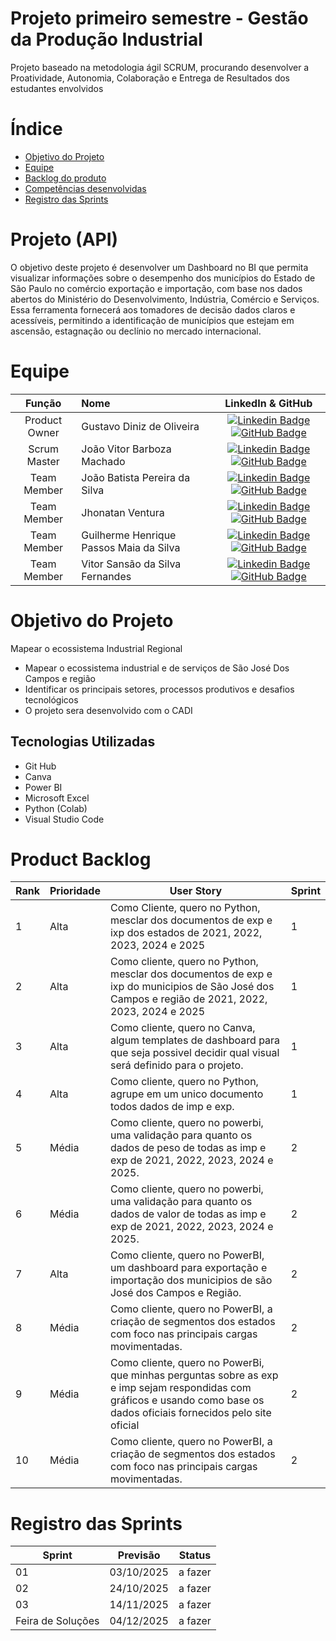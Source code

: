 # Projeto primeiro semestre - Gestão da Produção Industrial 

Projeto baseado na metodologia ágil SCRUM, procurando desenvolver a Proatividade, Autonomia, Colaboração e Entrega de Resultados dos estudantes envolvidos

# Índice
* [Objetivo do Projeto](#objetivo-do-projeto)
* [Equipe](#Equipe)
* [Backlog do produto](#Product-Backlog)
* [Competências desenvolvidas](#competências-desenvolvidas)
* [Registro das Sprints](#Registro-das-Sprints)


# Projeto (API) 
O objetivo deste projeto é desenvolver um Dashboard no BI que permita visualizar informações sobre o desempenho dos municípios do Estado de São Paulo no comércio exportação e importação, com base nos dados abertos do Ministério do Desenvolvimento, Indústria, Comércio e Serviços. Essa ferramenta fornecerá aos tomadores de decisão dados claros e acessíveis, permitindo a identificação de municípios que estejam em ascensão, estagnação ou declínio no mercado internacional. 

# Equipe
|    Função     | Nome                                  |                                                                                                                                                      LinkedIn & GitHub                                                                                                                                                      |
| :-----------: | :------------------------------------ | :-------------------------------------------------------------------------------------------------------------------------------------------------------------------------------------------------------------------------------------------------------------------------------------------------------------------------: |
| Product Owner |   Gustavo Diniz de Oliveira   |     [![Linkedin Badge](https://img.shields.io/badge/Linkedin-blue?style=flat-square&logo=Linkedin&logoColor=white)](https://www.linkedin.com/in/gustavo-diniz-de-oliveira-172554260?) [![GitHub Badge](https://img.shields.io/badge/GitHub-111217?style=flat-square&logo=github&logoColor=white)](https://github.com/XZ717)              |
| Scrum Master  | João Vitor Barboza Machado  |      [![Linkedin Badge](https://img.shields.io/badge/Linkedin-blue?style=flat-square&logo=Linkedin&logoColor=white)](https://www.linkedin.com/in/jo%C3%A3o-ricardo-rodrigues-ara%C3%BAjo-705560149?utm_source=share&utm_campaign=share_via&utm_content=profile&utm_medium=android_app) [![GitHub Badge](https://img.shields.io/badge/GitHub-111217?style=flat-square&logo=github&logoColor=white)](https://github.com/trabalhofatec2025)     |
| Team Member   | João Batista Pereira da Silva  |         [![Linkedin Badge](https://img.shields.io/badge/Linkedin-blue?style=flat-square&logo=Linkedin&logoColor=white)](https://www.linkedin.com/in/jo%C3%A3o-pereira-da-silva-990ba6248?utm_source=share&utm_campaign=share_via&utm_content=profile&utm_medium=ios_app) [![GitHub Badge](https://img.shields.io/badge/GitHub-111217?style=flat-square&logo=github&logoColor=white)](https://github.com/JaoPereira292)        |
|  Team Member  | Jhonatan Ventura  |         [![Linkedin Badge](https://img.shields.io/badge/Linkedin-blue?style=flat-square&logo=Linkedin&logoColor=white)](https://www.linkedin.com/in/jhonatan-ventura-867433379?) [![GitHub Badge](https://img.shields.io/badge/GitHub-111217?style=flat-square&logo=github&logoColor=white)](https://github.com/Jhonatanventura1709)        |
|  Team Member  | Guilherme Henrique Passos Maia da Silva   |   [![Linkedin Badge](https://img.shields.io/badge/Linkedin-blue?style=flat-square&logo=Linkedin&logoColor=white)](https://www.linkedin.com/in/guilherme-henrique-silva-a19b87208?) [![GitHub Badge](https://img.shields.io/badge/GitHub-111217?style=flat-square&logo=github&logoColor=white)](https://github.com/Guipass0s)   |
|  Team Member  | Vitor Sansão da Silva Fernandes   |   [![Linkedin Badge](https://img.shields.io/badge/Linkedin-blue?style=flat-square&logo=Linkedin&logoColor=white)](https://www.linkedin.com/in/vitor-fernandes-7227b12a3?) [![GitHub Badge](https://img.shields.io/badge/GitHub-111217?style=flat-square&logo=github&logoColor=white)](https://github.com/vitorsansaosilva016)   |
  


# Objetivo do Projeto
Mapear o ecossistema Industrial Regional
* Mapear o ecossistema industrial e de serviços de São José Dos Campos e região
* Identificar os principais setores, processos produtivos e desafios tecnológicos
* O projeto sera desenvolvido com o CADI

## Tecnologias Utilizadas

* Git Hub
* Canva
* Power BI
* Microsoft Excel
* Python (Colab)
* Visual Studio Code


 
# Product Backlog

| Rank | Prioridade | User Story                                                                                                                                              | Sprint |
|------|------------|---------------------------------------------------------------------------------------------------------------------------------------------------------|--------|
| 1    | Alta       | Como Cliente, quero no Python, mesclar dos documentos de exp e ixp dos estados de 2021, 2022, 2023, 2024 e 2025                                         | 1      |
| 2    | Alta       | Como cliente, quero no Python, mesclar dos documentos de exp e ixp do municipios de São José dos Campos e região de 2021, 2022, 2023, 2024 e 2025       | 1      |
| 3    | Alta       | Como cliente, quero no Canva, algum templates de dashboard para que seja possivel decidir qual visual será definido para o projeto.                     | 1      |
| 4    | Alta       | Como cliente, quero no Python, agrupe em um unico documento todos dados de imp e exp.                                                                   | 1      |
| 5    | Média      | Como cliente, quero no powerbi, uma validação para quanto os dados de peso de todas as imp e exp de 2021, 2022, 2023, 2024 e 2025.                      | 2      |
| 6    | Média      | Como cliente, quero no powerbi, uma validação para quanto os dados de valor de todas as imp e exp de 2021, 2022, 2023, 2024 e 2025.                     | 2      |
| 7    | Alta       | Como cliente, quero no PowerBI, um dashboard para exportação e importação dos municipios de são José dos Campos e Região.                               | 2      |
| 8    | Média      | Como cliente, quero no PowerBI, a criação de segmentos dos estados com foco nas principais cargas movimentadas.                                         | 2      |
| 9   | Média      | Como cliente, quero no PowerBi, que minhas perguntas sobre as exp e imp sejam respondidas com gráficos e usando como base os dados oficiais fornecidos pelo site oficial| 2     |
| 10   | Média      | Como cliente, quero no PowerBI, a criação de segmentos dos estados com foco nas principais cargas movimentadas.                                         | 2      |





  
# Registro das Sprints

| Sprint            | Previsão   | Status   
|-------------------|------------|----------|
| 01                | 03/10/2025 | a fazer  | 
| 02                | 24/10/2025 | a fazer  |
| 03                | 14/11/2025 | a fazer  |
| Feira de Soluções | 04/12/2025 | a fazer  |

